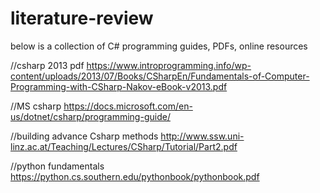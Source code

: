 # literature-review

below is a collection of C# programming guides, PDFs, online resources

//csharp 2013 pdf
https://www.introprogramming.info/wp-content/uploads/2013/07/Books/CSharpEn/Fundamentals-of-Computer-Programming-with-CSharp-Nakov-eBook-v2013.pdf

//MS csharp
https://docs.microsoft.com/en-us/dotnet/csharp/programming-guide/


//building advance Csharp methods
http://www.ssw.uni-linz.ac.at/Teaching/Lectures/CSharp/Tutorial/Part2.pdf 

//python fundamentals
https://python.cs.southern.edu/pythonbook/pythonbook.pdf
